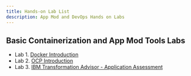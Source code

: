 ```yaml
---
title: Hands-on Lab List
description: App Mod and DevOps Hands on Labs
---
```


## Basic Containerization and App Mod Tools Labs

- Lab 1. [Docker Introduction](./HelloContainer/README.md)
- Lab 2. [OCP Introduction](./IntroOpenshift/README.md)
- Lab 3. [IBM Transformation Advisor - Application Assessment](./TA/README.md)

